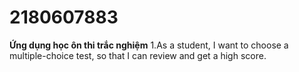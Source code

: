 # 2180607883
**Ứng dụng học ôn thi trắc nghiệm**
1.As a student, I want to choose a multiple-choice test, so that I can review and get a high score.
